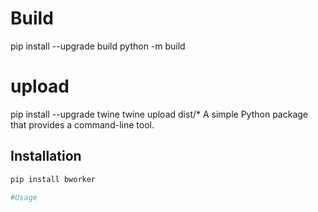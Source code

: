 
# Build
pip install --upgrade build
python -m build
# upload
pip install --upgrade twine
twine upload dist/*
A simple Python package that provides a command-line tool.

## Installation

```sh
pip install bworker

#Usage

